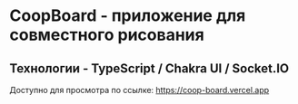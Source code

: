 # CoopBoard - приложение для совместного рисования

## Технологии - TypeScript / Chakra UI / Socket.IO

Доступно для просмотра по ссылке: https://coop-board.vercel.app
